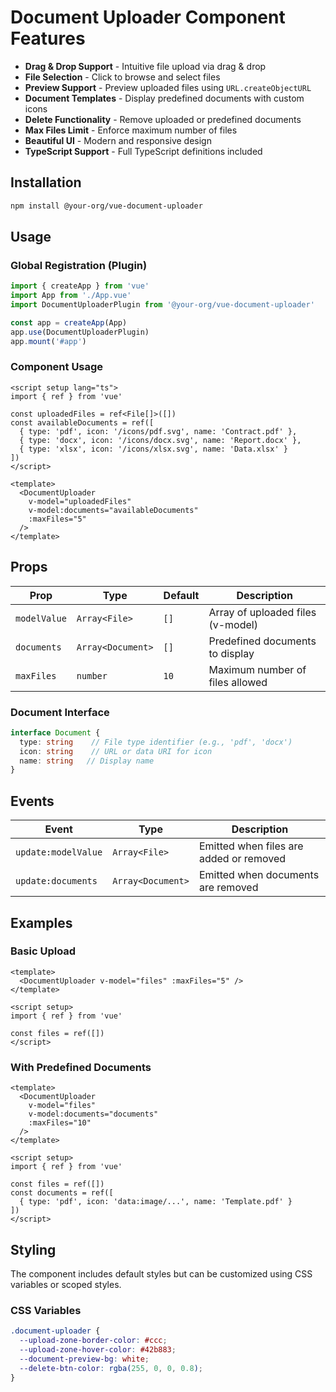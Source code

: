 # Document Uploader Component Features

- **Drag & Drop Support** - Intuitive file upload via drag & drop
- **File Selection** - Click to browse and select files
- **Preview Support** - Preview uploaded files using `URL.createObjectURL`
- **Document Templates** - Display predefined documents with custom icons
- **Delete Functionality** - Remove uploaded or predefined documents
- **Max Files Limit** - Enforce maximum number of files
- **Beautiful UI** - Modern and responsive design
- **TypeScript Support** - Full TypeScript definitions included

## Installation

```bash
npm install @your-org/vue-document-uploader
```

## Usage

### Global Registration (Plugin)

```javascript
import { createApp } from 'vue'
import App from './App.vue'
import DocumentUploaderPlugin from '@your-org/vue-document-uploader'

const app = createApp(App)
app.use(DocumentUploaderPlugin)
app.mount('#app')
```

### Component Usage

```vue
<script setup lang="ts">
import { ref } from 'vue'

const uploadedFiles = ref<File[]>([])
const availableDocuments = ref([
  { type: 'pdf', icon: '/icons/pdf.svg', name: 'Contract.pdf' },
  { type: 'docx', icon: '/icons/docx.svg', name: 'Report.docx' },
  { type: 'xlsx', icon: '/icons/xlsx.svg', name: 'Data.xlsx' }
])
</script>

<template>
  <DocumentUploader
    v-model="uploadedFiles"
    v-model:documents="availableDocuments"
    :maxFiles="5"
  />
</template>
```

## Props

| Prop | Type | Default | Description |
|------|------|---------|-------------|
| `modelValue` | `Array<File>` | `[]` | Array of uploaded files (v-model) |
| `documents` | `Array<Document>` | `[]` | Predefined documents to display |
| `maxFiles` | `number` | `10` | Maximum number of files allowed |

### Document Interface

```typescript
interface Document {
  type: string    // File type identifier (e.g., 'pdf', 'docx')
  icon: string    // URL or data URI for icon
  name: string   // Display name
}
```

## Events

| Event | Type | Description |
|-------|------|-------------|
| `update:modelValue` | `Array<File>` | Emitted when files are added or removed |
| `update:documents` | `Array<Document>` | Emitted when documents are removed |

## Examples

### Basic Upload

```vue
<template>
  <DocumentUploader v-model="files" :maxFiles="5" />
</template>

<script setup>
import { ref } from 'vue'

const files = ref([])
</script>
```

### With Predefined Documents

```vue
<template>
  <DocumentUploader
    v-model="files"
    v-model:documents="documents"
    :maxFiles="10"
  />
</template>

<script setup>
import { ref } from 'vue'

const files = ref([])
const documents = ref([
  { type: 'pdf', icon: 'data:image/...', name: 'Template.pdf' }
])
</script>
```

## Styling

The component includes default styles but can be customized using CSS variables or scoped styles.

### CSS Variables

```css
.document-uploader {
  --upload-zone-border-color: #ccc;
  --upload-zone-hover-color: #42b883;
  --document-preview-bg: white;
  --delete-btn-color: rgba(255, 0, 0, 0.8);
}
```
